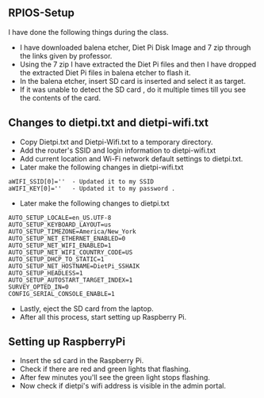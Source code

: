 ## RPIOS-Setup

I have done the following things during the class. 
- I have downloaded balena etcher, Diet Pi Disk Image and 7 zip through the links given by professor.
- Using the 7 zip I have extracted the Diet Pi files and then I have dropped the extracted Diet Pi files in balena etcher to flash it.
-  In the balena etcher, insert SD card is inserted and select it as target. 
-  If it was unable to detect the SD card ,  do it multiple times till you see the contents of the card.

## Changes to dietpi.txt and dietpi-wifi.txt

- Copy Dietpi.txt and Dietpi-Wifi.txt to a temporary directory.
- Add the router's SSID and login information to dietpi-wifi.txt
- Add current location and Wi-Fi network default settings to dietpi.txt. 
- Later make the following changes in dietpi-wifi.txt 

```
aWIFI_SSID[0]=''  - Updated it to my SSID 
aWIFI_KEY[0]=''   - Updated it to my password .
```

- Later make the following changes to dietpi.txt

```
AUTO_SETUP_LOCALE=en_US.UTF-8
AUTO_SETUP_KEYBOARD_LAYOUT=us
AUTO_SETUP_TIMEZONE=America/New_York
AUTO_SETUP_NET_ETHERNET_ENABLED=0
AUTO_SETUP_NET_WIFI_ENABLED=1
AUTO_SETUP_NET_WIFI_COUNTRY_CODE=US
AUTO_SETUP_DHCP_TO_STATIC=1
AUTO_SETUP_NET_HOSTNAME=DietPi_SSHAIK
AUTO_SETUP_HEADLESS=1
AUTO_SETUP_AUTOSTART_TARGET_INDEX=1
SURVEY_OPTED_IN=0
CONFIG_SERIAL_CONSOLE_ENABLE=1

```

- Lastly, eject the SD card from the laptop.
- After all this process, start setting up Raspberry Pi. 

## Setting up RaspberryPi

- Insert the sd card in the Raspberry Pi. 
- Check if there are red and green lights that  flashing. 
- After few minutes  you'll see the green light stops flashing. 
- Now check if dietpi's wifi address is visible in the admin portal.
